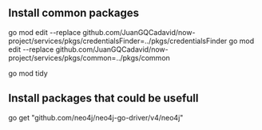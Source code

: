 ## Install common packages

go mod edit --replace github.com/JuanGQCadavid/now-project/services/pkgs/credentialsFinder=../pkgs/credentialsFinder
go mod edit --replace github.com/JuanGQCadavid/now-project/services/pkgs/common=../pkgs/common

go mod tidy

## Install packages that could be usefull

go get "github.com/neo4j/neo4j-go-driver/v4/neo4j"  